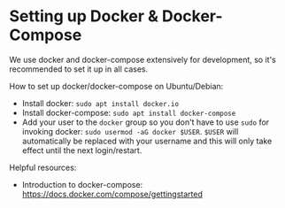 # Setting up Docker & Docker-Compose

We use docker and docker-compose extensively for development, so it's
recommended to set it up in all cases.

How to set up docker/docker-compose on Ubuntu/Debian:

- Install docker: `sudo apt install docker.io`
- Install docker-compose: `sudo apt install docker-compose`
- Add your user to the `docker` group so you don't have to use `sudo`
  for invoking docker: `sudo usermod -aG docker $USER`. `$USER` will
  automatically be replaced with your username and this will only take
  effect until the next login/restart.

Helpful resources:

- Introduction to docker-compose:
  <https://docs.docker.com/compose/gettingstarted>
